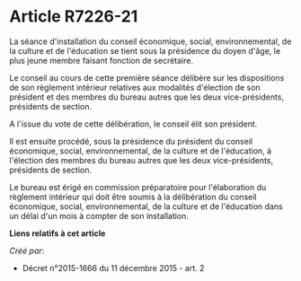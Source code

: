 # Article R7226-21

La séance d'installation du conseil économique, social, environnemental, de la culture et de l'éducation se tient sous la
présidence du doyen d'âge, le plus jeune membre faisant fonction de secrétaire.

Le conseil au cours de cette première séance délibère sur les dispositions de son règlement intérieur relatives aux modalités
d'élection de son président et des membres du bureau autres que les deux vice-présidents, présidents de section.

A l'issue du vote de cette délibération, le conseil élit son président.

Il est ensuite procédé, sous la présidence du président du conseil économique, social, environnemental, de la culture et de
l'éducation, à l'élection des membres du bureau autres que les deux vice-présidents, présidents de section.

Le bureau est érigé en commission préparatoire pour l'élaboration du règlement intérieur qui doit être soumis à la
délibération du conseil économique, social, environnemental, de la culture et de l'éducation dans un délai d'un mois à
compter de son installation.

**Liens relatifs à cet article**

_Créé par_:

  - Décret n°2015-1666 du 11 décembre 2015 - art. 2
